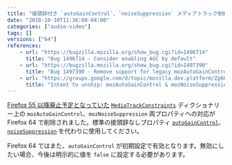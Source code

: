 ```yaml
---
title: "接頭辞付き `autoGainControl`、`noiseSuppression` メディアトラック制約が廃止されました"
date: "2018-10-10T11:36:00-04:00"
categories: ["audio-video"]
tags: []
versions: ["64"]
references:
    - url: "https://bugzilla.mozilla.org/show_bug.cgi?id=1496714"
      title: "Bug 1496714 - Consider enabling AGC by default"
    - url: "https://bugzilla.mozilla.org/show_bug.cgi?id=1497390"
      title: "Bug 1497390 - Remove support for legacy mozAutoGainControl and mozNoiseSuppression constraints."
    - url: "https://groups.google.com/d/topic/mozilla.dev.platform/Zg6KTgGPp1I/discussion"
      title: "Intent to unship: mozAutoGainControl & mozNoiseSuppression constraints (and AGC=on by default)"
---
```

[Firefox 55 以降廃止予定となっていた](https://www.fxsitecompat.dev/ja/docs/2017/autogaincontrol-and-noisesuppression-media-track-constraints-have-been-unprefixed/) [`MediaTrackConstraints`](https://developer.mozilla.org/docs/Web/API/MediaTrackConstraints) ディクショナリー上の `mozAutoGainControl`、`mozNoiseSuppression` 両プロパティへの対応が Firefox 64 で削除されました。標準の接頭辞なしプロパティ [`autoGainControl`](https://developer.mozilla.org/docs/Web/API/MediaTrackConstraints/autoGainControl)、[`noiseSuppression`](https://developer.mozilla.org/docs/Web/API/MediaTrackConstraints/noiseSuppression) を代わりに使用してください。

Firefox 64 ではまた、`autoGainControl` が初期設定で有効となります。無効にしたい場合、今後は明示的に値を `false` に設定する必要があります。
